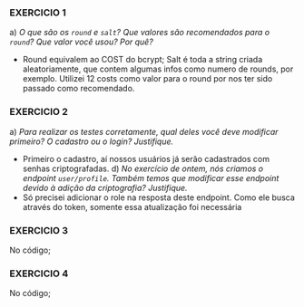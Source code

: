### EXERCICIO 1
a) *O que são os `round` e `salt`? Que valores são recomendados para o `round`? Que valor você usou? Por quê?*
- Round equivalem ao COST do bcrypt; Salt é toda a string criada aleatoriamente, que contem algumas infos como numero de rounds, por exemplo. Utilizei 12 costs como valor para o round por nos ter sido passado como recomendado. 


### EXERCICIO 2
a) *Para realizar os testes corretamente, qual deles você deve modificar primeiro? O cadastro ou o login? Justifique.*
- Primeiro o cadastro, aí nossos usuários já serão cadastrados com senhas criptografadas. 
d) *No exercício de ontem, nós criamos o endpoint `user/profile`. Também temos que modificar esse endpoint devido à adição da criptografia? Justifique.*
- Só precisei adicionar o role na resposta deste endpoint. Como ele busca através do token, somente essa atualização foi necessária 

### EXERCICIO 3
No código;  

### EXERCICIO 4
No código;  


